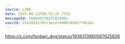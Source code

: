 ```yaml
---
source: LINE
date: 2025-06-22T06:53:25.775Z
messageId: 566640239251816891
userId: Ufe2018178fc3ecef4908245d57f0e1bc
---
```


https://x.com/funbari_dog/status/1936313980567625826